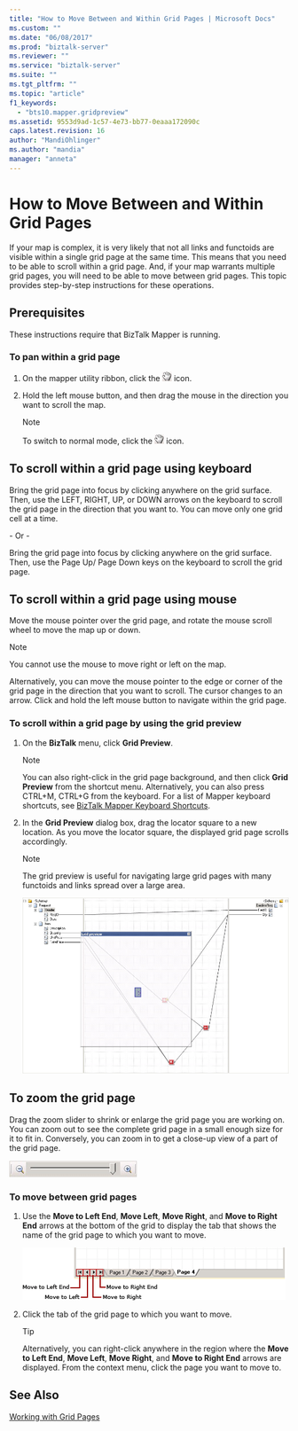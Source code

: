 ```yaml
---
title: "How to Move Between and Within Grid Pages | Microsoft Docs"
ms.custom: ""
ms.date: "06/08/2017"
ms.prod: "biztalk-server"
ms.reviewer: ""
ms.service: "biztalk-server"
ms.suite: ""
ms.tgt_pltfrm: ""
ms.topic: "article"
f1_keywords: 
  - "bts10.mapper.gridpreview"
ms.assetid: 9553d9ad-1c57-4e73-bb77-0eaaa172090c
caps.latest.revision: 16
author: "MandiOhlinger"
ms.author: "mandia"
manager: "anneta"
---
```

# How to Move Between and Within Grid Pages
If your map is complex, it is very likely that not all links and functoids are visible within a single grid page at the same time. This means that you need to be able to scroll within a grid page. And, if your map warrants multiple grid pages, you will need to be able to move between grid pages. This topic provides step-by-step instructions for these operations.  
  
## Prerequisites  
 These instructions require that BizTalk Mapper is running.  
  
### To pan within a grid page  
  
1.  On the mapper utility ribbon, click the ![Scroll the mapper using this button](../core/media/mapper-pan-hand.gif "Mapper_Pan_Hand") icon.  
  
2.  Hold the left mouse button, and then drag the mouse in the direction you want to scroll the map.  
  
    > [!NOTE]
    >  To switch to normal mode, click the ![Scroll the mapper using this button](../core/media/mapper-pan-hand.gif "Mapper_Pan_Hand") icon.  
  
## To scroll within a grid page using keyboard  
 Bring the grid page into focus by clicking anywhere on the grid surface. Then, use the LEFT, RIGHT, UP, or DOWN arrows on the keyboard to scroll the grid page in the direction that you want to. You can move only one grid cell at a time.  
  
 \- Or -  
  
 Bring the grid page into focus by clicking anywhere on the grid surface. Then, use the Page Up/ Page Down keys on the keyboard to scroll the grid page.  
  
## To scroll within a grid page using mouse  
 Move the mouse pointer over the grid page, and rotate the mouse scroll wheel to move the map up or down.  
  
> [!NOTE]
>  You cannot use the mouse to move right or left on the map.  
  
 Alternatively, you can move the mouse pointer to the edge or corner of the grid page in the direction that you want to scroll. The cursor changes to an arrow. Click and hold the left mouse button to navigate within the grid page.  
  
### To scroll within a grid page by using the grid preview  
  
1.  On the **BizTalk** menu, click **Grid Preview**.  
  
    > [!NOTE]
    >  You can also right-click in the grid page background, and then click **Grid Preview** from the shortcut menu. Alternatively, you can also press CTRL+M, CTRL+G from the keyboard. For a list of Mapper keyboard shortcuts, see [BizTalk Mapper Keyboard Shortcuts](../core/biztalk-mapper-keyboard-shortcuts.md).  
  
2.  In the **Grid Preview** dialog box, drag the locator square to a new location. As you move the locator square, the displayed grid page scrolls accordingly.  
  
    > [!NOTE]
    >  The grid preview is useful for navigating large grid pages with many functoids and links spread over a large area.  
  
     ![Grid preview](../core/media/gridpreview.gif "GridPreview")  
  
## To zoom the grid page  
 Drag the zoom slider to shrink or enlarge the grid page you are working on. You can zoom out to see the complete grid page in a small enough size for it to fit in. Conversely, you can zoom in to get a close-up view of a part of the grid page.  
  
 ![Drag to zoom in or out](../core/media/zoom-gridpage.gif "Zoom_gridpage")  
  
### To move between grid pages  
  
1.  Use the **Move to Left End**, **Move Left**, **Move Right**, and **Move to Right End** arrows at the bottom of the grid to display the tab that shows the name of the grid page to which you want to move.  
  
     ![Moving between grid pages in a map](../core/media/move-between-grid-pages.gif "Move_between_grid_pages")  
  
2.  Click the tab of the grid page to which you want to move.  
  
    > [!TIP]
    >  Alternatively, you can right-click anywhere in the region where the **Move to Left End**, **Move Left**, **Move Right**, and **Move to Right End** arrows are displayed. From the context menu, click the page you want to move to.  
  
## See Also  
 [Working with Grid Pages](../core/working-with-grid-pages.md)